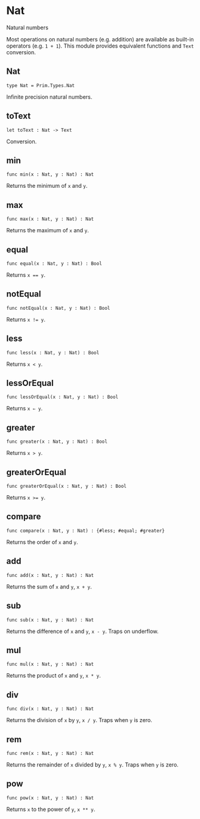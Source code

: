 # Nat

Natural numbers

Most operations on natural numbers (e.g. addition) are available as built-in operators (e.g. `1 + 1`). This module provides equivalent functions and `Text` conversion.

## Nat

``` motoko
type Nat = Prim.Types.Nat
```

Infinite precision natural numbers.

## toText

``` motoko
let toText : Nat -> Text
```

Conversion.

## min

``` motoko
func min(x : Nat, y : Nat) : Nat
```

Returns the minimum of `x` and `y`.

## max

``` motoko
func max(x : Nat, y : Nat) : Nat
```

Returns the maximum of `x` and `y`.

## equal

``` motoko
func equal(x : Nat, y : Nat) : Bool
```

Returns `x == y`.

## notEqual

``` motoko
func notEqual(x : Nat, y : Nat) : Bool
```

Returns `x != y`.

## less

``` motoko
func less(x : Nat, y : Nat) : Bool
```

Returns `x < y`.

## lessOrEqual

``` motoko
func lessOrEqual(x : Nat, y : Nat) : Bool
```

Returns `x ⇐ y`.

## greater

``` motoko
func greater(x : Nat, y : Nat) : Bool
```

Returns `x > y`.

## greaterOrEqual

``` motoko
func greaterOrEqual(x : Nat, y : Nat) : Bool
```

Returns `x >= y`.

## compare

``` motoko
func compare(x : Nat, y : Nat) : {#less; #equal; #greater}
```

Returns the order of `x` and `y`.

## add

``` motoko
func add(x : Nat, y : Nat) : Nat
```

Returns the sum of `x` and `y`, `x + y`.

## sub

``` motoko
func sub(x : Nat, y : Nat) : Nat
```

Returns the difference of `x` and `y`, `x - y`. Traps on underflow.

## mul

``` motoko
func mul(x : Nat, y : Nat) : Nat
```

Returns the product of `x` and `y`, `x * y`.

## div

``` motoko
func div(x : Nat, y : Nat) : Nat
```

Returns the division of `x` by `y`, `x / y`. Traps when `y` is zero.

## rem

``` motoko
func rem(x : Nat, y : Nat) : Nat
```

Returns the remainder of `x` divided by `y`, `x % y`. Traps when `y` is zero.

## pow

``` motoko
func pow(x : Nat, y : Nat) : Nat
```

Returns `x` to the power of `y`, `x ** y`.
